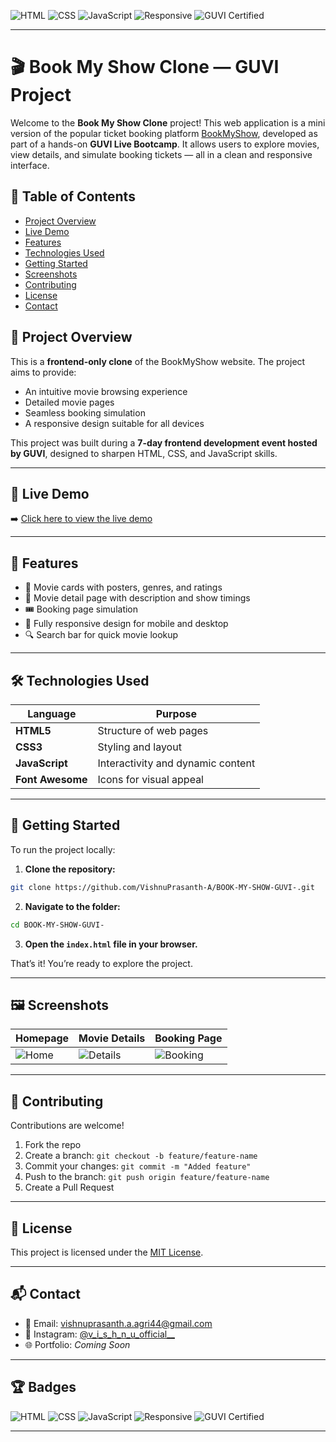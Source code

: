 ![HTML](https://img.shields.io/badge/HTML5-E34F26?style=flat\&logo=html5\&logoColor=white)
![CSS](https://img.shields.io/badge/CSS3-1572B6?style=flat\&logo=css3\&logoColor=white)
![JavaScript](https://img.shields.io/badge/JavaScript-F7DF1E?style=flat\&logo=javascript\&logoColor=black)
![Responsive](https://img.shields.io/badge/Responsive-Yes-green)
![GUVI Certified](https://img.shields.io/badge/GUVI%20Bootcamp-Completed-success)

---

# 🎬 Book My Show Clone — GUVI Project

Welcome to the **Book My Show Clone** project! This web application is a mini version of the popular ticket booking platform [BookMyShow](https://in.bookmyshow.com/), developed as part of a hands-on **GUVI Live Bootcamp**. It allows users to explore movies, view details, and simulate booking tickets — all in a clean and responsive interface.

## 📁 Table of Contents

* [Project Overview](#project-overview)
* [Live Demo](#live-demo)
* [Features](#features)
* [Technologies Used](#technologies-used)
* [Getting Started](#getting-started)
* [Screenshots](#screenshots)
* [Contributing](#contributing)
* [License](#license)
* [Contact](#contact)

## 📌 Project Overview

This is a **frontend-only clone** of the BookMyShow website. The project aims to provide:

* An intuitive movie browsing experience
* Detailed movie pages
* Seamless booking simulation
* A responsive design suitable for all devices

This project was built during a **7-day frontend development event hosted by GUVI**, designed to sharpen HTML, CSS, and JavaScript skills.

---

## 🔗 Live Demo

➡️ [Click here to view the live demo](https://vishnuprasanth-a.github.io/BOOK-MY-SHOW-GUVI-/)

---

## 🌟 Features

* 🎥 Movie cards with posters, genres, and ratings
* 📄 Movie detail page with description and show timings
* 🎟️ Booking page simulation
* 📱 Fully responsive design for mobile and desktop
* 🔍 Search bar for quick movie lookup

---

## 🛠️ Technologies Used

| Language         | Purpose                           |
| ---------------- | --------------------------------- |
| **HTML5**        | Structure of web pages            |
| **CSS3**         | Styling and layout                |
| **JavaScript**   | Interactivity and dynamic content |
| **Font Awesome** | Icons for visual appeal           |

---

## 🚀 Getting Started

To run the project locally:

1. **Clone the repository:**

```bash
git clone https://github.com/VishnuPrasanth-A/BOOK-MY-SHOW-GUVI-.git
```

2. **Navigate to the folder:**

```bash
cd BOOK-MY-SHOW-GUVI-
```

3. **Open the `index.html` file in your browser.**

That’s it! You’re ready to explore the project.

---

## 🖼️ Screenshots

| Homepage                                 | Movie Details                               | Booking Page                                |
| ---------------------------------------- | ------------------------------------------- | ------------------------------------------- |
| ![Home](https://i.imgur.com/Jy4eAbq.png) | ![Details](https://i.imgur.com/ODDOz1C.png) | ![Booking](https://i.imgur.com/XuCuhRQ.png) |

---

## 🤝 Contributing

Contributions are welcome!

1. Fork the repo
2. Create a branch: `git checkout -b feature/feature-name`
3. Commit your changes: `git commit -m "Added feature"`
4. Push to the branch: `git push origin feature/feature-name`
5. Create a Pull Request

---

## 📄 License

This project is licensed under the [MIT License](LICENSE).

---

## 📬 Contact

* 💌 Email: [vishnuprasanth.a.agri44@gmail.com](mailto:vishnuprasanth.a.agri44@gmail.com)
* 📱 Instagram: [@v\_i\_s\_h\_n\_u\_official\_\_](https://instagram.com/v_i_s_h_n_u_official__)
* 🌐 Portfolio: *Coming Soon*

---

## 🏆 Badges

![HTML](https://img.shields.io/badge/HTML5-E34F26?style=flat\&logo=html5\&logoColor=white)
![CSS](https://img.shields.io/badge/CSS3-1572B6?style=flat\&logo=css3\&logoColor=white)
![JavaScript](https://img.shields.io/badge/JavaScript-F7DF1E?style=flat\&logo=javascript\&logoColor=black)
![Responsive](https://img.shields.io/badge/Responsive-Yes-green)
![GUVI Certified](https://img.shields.io/badge/GUVI%20Bootcamp-Completed-success)

---
